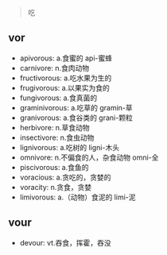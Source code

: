 > 吃

## vor

- apivorous: a.食蜜的 api-蜜蜂
- carnivore: n.食肉动物
- fructivorous: a.吃水果为生的
- frugivorous: a.以果实为食的
- fungivorous: a.食真菌的
- graminivorous: a.吃草的 gramin-草
- granivorous: a.食谷类的 grani-颗粒
- herbivore: n.草食动物
- insectivore: n.食虫动物
- lignivorous: a.吃树的 ligni-木头
- omnivore: n.不偏食的人，杂食动物 omni-全
- piscivorous: a.食鱼的
- voracious: a.贪吃的，贪婪的
- voracity: n.贪食，贪婪
- limivorous: a.（动物）食泥的 limi-泥

## vour

- devour: vt.吞食，挥霍，吞没